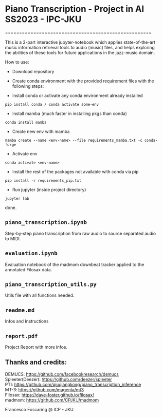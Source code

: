 # Piano Transcription - Project in AI SS2023 - IPC-JKU
====================================================


This is a 2-part interactive jupyter-notebook which applies state-of-the-art music information retrieval tools to audio (music) files, and helps exploring the abilities of these tools for future applications in the jazz-music domain. 

How to use: 

* Download repository

* Create conda environment with the provided requirement files with the following steps:

- Install conda or activate any conda environment already installed
```
pip install conda / conda activate some-env
```
- Install mamba (much faster in installing pkgs than conda)
```
conda install mamba
```
- Create new env with mamba
```
mamba create --name <env-name> --file requirements_mamba.txt -c conda-forge
```
- Activate env
```
conda activate <env-name>
```
- Install the rest of the packages not available with conda via pip
```
pip install -r requirements_pip.txt
```
- Run jupyter (inside project directory)
```
jupyter lab
```
done.

`piano_transcription.ipynb`
-------------

Step-by-step piano transcription from raw audio to source separated audio to MIDI.

`evaluation.ipynb`
-------------

Evaluation notebook of the madmom downbeat tracker applied to the annotated Filosax data.

`piano_transcription_utils.py`
-------------

Utils file with all functions needed.

`readme.md`
-------------

Infos and Instructions


`report.pdf`
-------------

Project Report with more infos.




## Thanks and credits:

DEMUCS: 			https://github.com/facebookresearch/demucs <br>
Spleeter(Deezer): 	https://github.com/deezer/spleeter <br>
PTI: 				https://github.com/qiuqiangkong/piano_transcription_inference <br>
MT-3:				https://github.com/magenta/mt3 <br>
Filosax: 			https://dave-foster.github.io/filosax/ <br>
madmom: 			https://github.com/CPJKU/madmom <br>

Francesco Foscaring @ ICP - JKU <br>


